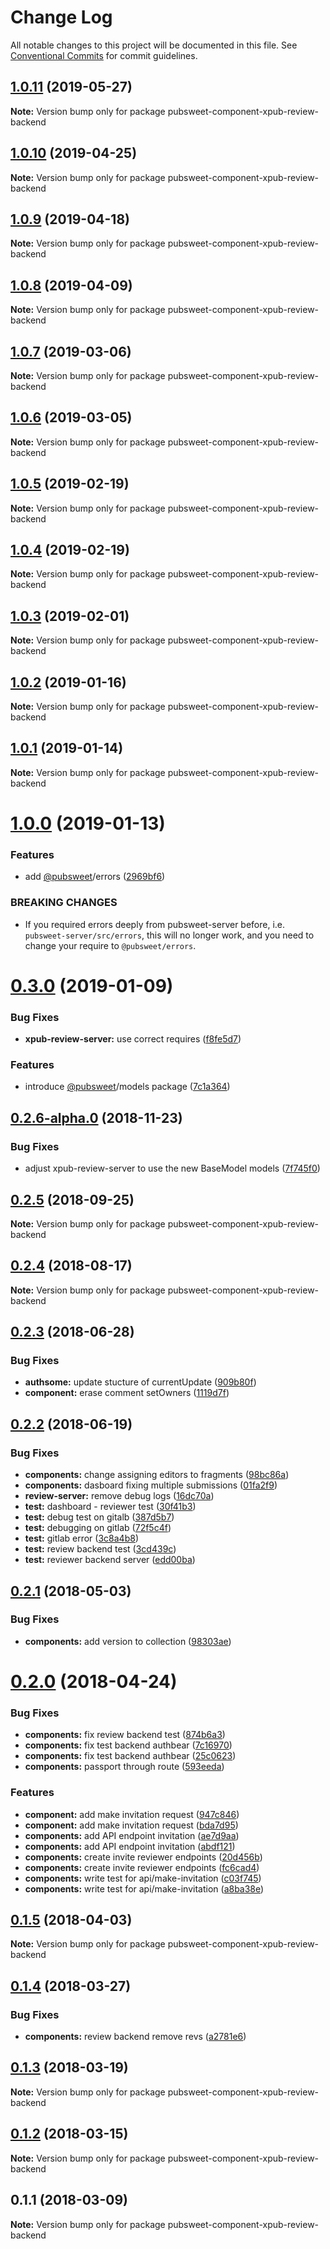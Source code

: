# Change Log

All notable changes to this project will be documented in this file.
See [Conventional Commits](https://conventionalcommits.org) for commit guidelines.

## [1.0.11](https://gitlab.coko.foundation/pubsweet/pubsweet/compare/pubsweet-component-xpub-review-backend@1.0.10...pubsweet-component-xpub-review-backend@1.0.11) (2019-05-27)

**Note:** Version bump only for package pubsweet-component-xpub-review-backend





## [1.0.10](https://gitlab.coko.foundation/pubsweet/pubsweet/compare/pubsweet-component-xpub-review-backend@1.0.9...pubsweet-component-xpub-review-backend@1.0.10) (2019-04-25)

**Note:** Version bump only for package pubsweet-component-xpub-review-backend





## [1.0.9](https://gitlab.coko.foundation/pubsweet/pubsweet/compare/pubsweet-component-xpub-review-backend@1.0.8...pubsweet-component-xpub-review-backend@1.0.9) (2019-04-18)

**Note:** Version bump only for package pubsweet-component-xpub-review-backend





## [1.0.8](https://gitlab.coko.foundation/pubsweet/pubsweet/compare/pubsweet-component-xpub-review-backend@1.0.7...pubsweet-component-xpub-review-backend@1.0.8) (2019-04-09)

**Note:** Version bump only for package pubsweet-component-xpub-review-backend





## [1.0.7](https://gitlab.coko.foundation/pubsweet/pubsweet/compare/pubsweet-component-xpub-review-backend@1.0.6...pubsweet-component-xpub-review-backend@1.0.7) (2019-03-06)

**Note:** Version bump only for package pubsweet-component-xpub-review-backend





## [1.0.6](https://gitlab.coko.foundation/pubsweet/pubsweet/compare/pubsweet-component-xpub-review-backend@1.0.5...pubsweet-component-xpub-review-backend@1.0.6) (2019-03-05)

**Note:** Version bump only for package pubsweet-component-xpub-review-backend





## [1.0.5](https://gitlab.coko.foundation/pubsweet/pubsweet/compare/pubsweet-component-xpub-review-backend@1.0.4...pubsweet-component-xpub-review-backend@1.0.5) (2019-02-19)

**Note:** Version bump only for package pubsweet-component-xpub-review-backend





## [1.0.4](https://gitlab.coko.foundation/pubsweet/pubsweet/compare/pubsweet-component-xpub-review-backend@1.0.3...pubsweet-component-xpub-review-backend@1.0.4) (2019-02-19)

**Note:** Version bump only for package pubsweet-component-xpub-review-backend





## [1.0.3](https://gitlab.coko.foundation/pubsweet/pubsweet/compare/pubsweet-component-xpub-review-backend@1.0.2...pubsweet-component-xpub-review-backend@1.0.3) (2019-02-01)

**Note:** Version bump only for package pubsweet-component-xpub-review-backend





## [1.0.2](https://gitlab.coko.foundation/pubsweet/pubsweet/compare/pubsweet-component-xpub-review-backend@1.0.1...pubsweet-component-xpub-review-backend@1.0.2) (2019-01-16)

**Note:** Version bump only for package pubsweet-component-xpub-review-backend





## [1.0.1](https://gitlab.coko.foundation/pubsweet/pubsweet/compare/pubsweet-component-xpub-review-backend@1.0.0...pubsweet-component-xpub-review-backend@1.0.1) (2019-01-14)

**Note:** Version bump only for package pubsweet-component-xpub-review-backend





# [1.0.0](https://gitlab.coko.foundation/pubsweet/pubsweet/compare/pubsweet-component-xpub-review-backend@0.3.0...pubsweet-component-xpub-review-backend@1.0.0) (2019-01-13)


### Features

* add [@pubsweet](https://gitlab.coko.foundation/pubsweet)/errors ([2969bf6](https://gitlab.coko.foundation/pubsweet/pubsweet/commit/2969bf6))


### BREAKING CHANGES

* If you required errors deeply from pubsweet-server before, i.e.
`pubsweet-server/src/errors`, this will no longer work, and you need to change your require to
`@pubsweet/errors`.





# [0.3.0](https://gitlab.coko.foundation/pubsweet/pubsweet/compare/pubsweet-component-xpub-review-backend@0.2.6-alpha.0...pubsweet-component-xpub-review-backend@0.3.0) (2019-01-09)


### Bug Fixes

* **xpub-review-server:** use correct requires ([f8fe5d7](https://gitlab.coko.foundation/pubsweet/pubsweet/commit/f8fe5d7))


### Features

* introduce [@pubsweet](https://gitlab.coko.foundation/pubsweet)/models package ([7c1a364](https://gitlab.coko.foundation/pubsweet/pubsweet/commit/7c1a364))





## [0.2.6-alpha.0](https://gitlab.coko.foundation/pubsweet/pubsweet/compare/pubsweet-component-xpub-review-backend@0.2.5...pubsweet-component-xpub-review-backend@0.2.6-alpha.0) (2018-11-23)


### Bug Fixes

* adjust xpub-review-server to use the new BaseModel models ([7f745f0](https://gitlab.coko.foundation/pubsweet/pubsweet/commit/7f745f0))





<a name="0.2.5"></a>
## [0.2.5](https://gitlab.coko.foundation/pubsweet/pubsweet/compare/pubsweet-component-xpub-review-backend@0.2.4...pubsweet-component-xpub-review-backend@0.2.5) (2018-09-25)




**Note:** Version bump only for package pubsweet-component-xpub-review-backend

<a name="0.2.4"></a>
## [0.2.4](https://gitlab.coko.foundation/pubsweet/pubsweet/compare/pubsweet-component-xpub-review-backend@0.2.3...pubsweet-component-xpub-review-backend@0.2.4) (2018-08-17)




**Note:** Version bump only for package pubsweet-component-xpub-review-backend

<a name="0.2.3"></a>
## [0.2.3](https://gitlab.coko.foundation/pubsweet/pubsweet/compare/pubsweet-component-xpub-review-backend@0.2.2...pubsweet-component-xpub-review-backend@0.2.3) (2018-06-28)


### Bug Fixes

* **authsome:** update stucture of currentUpdate ([909b80f](https://gitlab.coko.foundation/pubsweet/pubsweet/commit/909b80f))
* **component:** erase comment setOwners ([1119d7f](https://gitlab.coko.foundation/pubsweet/pubsweet/commit/1119d7f))




<a name="0.2.2"></a>
## [0.2.2](https://gitlab.coko.foundation/pubsweet/pubsweet/compare/pubsweet-component-xpub-review-backend@0.2.1...pubsweet-component-xpub-review-backend@0.2.2) (2018-06-19)


### Bug Fixes

* **components:** change assigning editors to fragments ([98bc86a](https://gitlab.coko.foundation/pubsweet/pubsweet/commit/98bc86a))
* **components:** dasboard fixing multiple submissions ([01fa2f9](https://gitlab.coko.foundation/pubsweet/pubsweet/commit/01fa2f9))
* **review-server:** remove debug logs ([16dc70a](https://gitlab.coko.foundation/pubsweet/pubsweet/commit/16dc70a))
* **test:** dashboard - reviewer test ([30f41b3](https://gitlab.coko.foundation/pubsweet/pubsweet/commit/30f41b3))
* **test:** debug test on gitalb ([387d5b7](https://gitlab.coko.foundation/pubsweet/pubsweet/commit/387d5b7))
* **test:** debugging on gitlab ([72f5c4f](https://gitlab.coko.foundation/pubsweet/pubsweet/commit/72f5c4f))
* **test:** gitlab error ([3c8a4b8](https://gitlab.coko.foundation/pubsweet/pubsweet/commit/3c8a4b8))
* **test:** review backend test ([3cd439c](https://gitlab.coko.foundation/pubsweet/pubsweet/commit/3cd439c))
* **test:** reviewer backend server ([edd00ba](https://gitlab.coko.foundation/pubsweet/pubsweet/commit/edd00ba))




<a name="0.2.1"></a>
## [0.2.1](https://gitlab.coko.foundation/pubsweet/pubsweet/compare/pubsweet-component-xpub-review-backend@0.2.0...pubsweet-component-xpub-review-backend@0.2.1) (2018-05-03)


### Bug Fixes

* **components:** add version to collection ([98303ae](https://gitlab.coko.foundation/pubsweet/pubsweet/commit/98303ae))




<a name="0.2.0"></a>
# [0.2.0](https://gitlab.coko.foundation/pubsweet/pubsweet/compare/pubsweet-component-xpub-review-backend@0.1.5...pubsweet-component-xpub-review-backend@0.2.0) (2018-04-24)


### Bug Fixes

* **components:** fix review backend test ([874b6a3](https://gitlab.coko.foundation/pubsweet/pubsweet/commit/874b6a3))
* **components:** fix test backend authbear ([7c16970](https://gitlab.coko.foundation/pubsweet/pubsweet/commit/7c16970))
* **components:** fix test backend authbear ([25c0623](https://gitlab.coko.foundation/pubsweet/pubsweet/commit/25c0623))
* **components:** passport through route ([593eeda](https://gitlab.coko.foundation/pubsweet/pubsweet/commit/593eeda))


### Features

* **component:** add make invitation request ([947c846](https://gitlab.coko.foundation/pubsweet/pubsweet/commit/947c846))
* **component:** add make invitation request ([bda7d95](https://gitlab.coko.foundation/pubsweet/pubsweet/commit/bda7d95))
* **components:** add API endpoint invitation ([ae7d9aa](https://gitlab.coko.foundation/pubsweet/pubsweet/commit/ae7d9aa))
* **components:** add API endpoint invitation ([abdf121](https://gitlab.coko.foundation/pubsweet/pubsweet/commit/abdf121))
* **components:** create invite reviewer endpoints ([20d456b](https://gitlab.coko.foundation/pubsweet/pubsweet/commit/20d456b))
* **components:** create invite reviewer endpoints ([fc6cad4](https://gitlab.coko.foundation/pubsweet/pubsweet/commit/fc6cad4))
* **components:** write test for api/make-invitation ([c03f745](https://gitlab.coko.foundation/pubsweet/pubsweet/commit/c03f745))
* **components:** write test for api/make-invitation ([a8ba38e](https://gitlab.coko.foundation/pubsweet/pubsweet/commit/a8ba38e))




<a name="0.1.5"></a>
## [0.1.5](https://gitlab.coko.foundation/pubsweet/pubsweet/compare/pubsweet-component-xpub-review-backend@0.1.4...pubsweet-component-xpub-review-backend@0.1.5) (2018-04-03)




**Note:** Version bump only for package pubsweet-component-xpub-review-backend

<a name="0.1.4"></a>
## [0.1.4](https://gitlab.coko.foundation/pubsweet/pubsweet/compare/pubsweet-component-xpub-review-backend@0.1.3...pubsweet-component-xpub-review-backend@0.1.4) (2018-03-27)


### Bug Fixes

* **components:** review backend remove revs ([a2781e6](https://gitlab.coko.foundation/pubsweet/pubsweet/commit/a2781e6))




<a name="0.1.3"></a>
## [0.1.3](https://gitlab.coko.foundation/pubsweet/pubsweet/compare/pubsweet-component-xpub-review-backend@0.1.2...pubsweet-component-xpub-review-backend@0.1.3) (2018-03-19)




**Note:** Version bump only for package pubsweet-component-xpub-review-backend

<a name="0.1.2"></a>
## [0.1.2](https://gitlab.coko.foundation/pubsweet/pubsweet/compare/pubsweet-component-xpub-review-backend@0.1.1...pubsweet-component-xpub-review-backend@0.1.2) (2018-03-15)




**Note:** Version bump only for package pubsweet-component-xpub-review-backend

<a name="0.1.1"></a>

## 0.1.1 (2018-03-09)

**Note:** Version bump only for package pubsweet-component-xpub-review-backend
